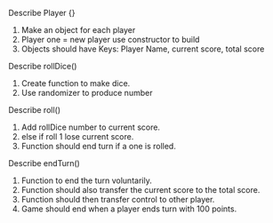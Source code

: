 Describe Player {}
1. Make an object for each player
2. Player one = new player use constructor to build
3. Objects should have Keys: Player Name, current score, total score

Describe rollDice()
1. Create function to make dice.
2. Use randomizer to produce number

Describe roll()
1. Add rollDice number to current score. 
2. else if roll 1 lose current score.
3. Function should end turn if a one is rolled.

Describe endTurn()
1. Function to end the turn voluntarily.
2. Function should also transfer the current score to the total score.
3. Function should then transfer control to other player.
4. Game should end when a player ends turn with 100 points.